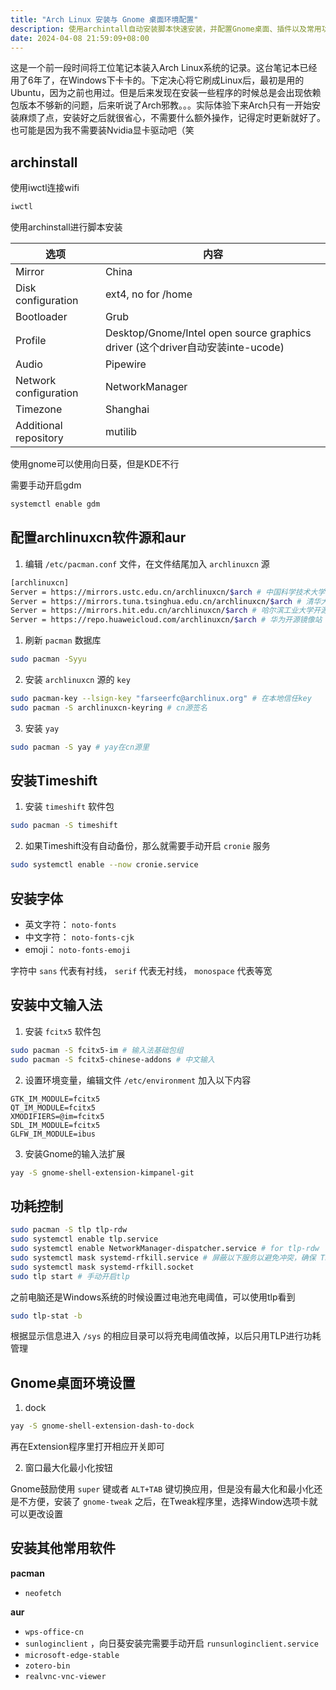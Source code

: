 ```yaml
---
title: "Arch Linux 安装与 Gnome 桌面环境配置"
description: 使用archintall自动安装脚本快速安装，并配置Gnome桌面、插件以及常用功能
date: 2024-04-08 21:59:09+08:00
---
```


这是一个前一段时间将工位笔记本装入Arch Linux系统的记录。这台笔记本已经用了6年了，在Windows下卡卡的。下定决心将它刷成Linux后，最初是用的Ubuntu，因为之前也用过。但是后来发现在安装一些程序的时候总是会出现依赖包版本不够新的问题，后来听说了Arch邪教。。。实际体验下来Arch只有一开始安装麻烦了点，安装好之后就很省心，不需要什么额外操作，记得定时更新就好了。也可能是因为我不需要装Nvidia显卡驱动吧（笑

## archinstall

使用iwctl连接wifi

```bash
iwctl
```

使用archinstall进行脚本安装

| 选项 | 内容 |
| --- | --- |
| Mirror | China |
| Disk configuration | ext4, no for /home |
| Bootloader | Grub |
| Profile | Desktop/Gnome/Intel open source graphics driver (这个driver自动安装inte-ucode) |
| Audio | Pipewire |
| Network configuration | NetworkManager |
| Timezone | Shanghai |
| Additional repository | mutilib |

使用gnome可以使用向日葵，但是KDE不行

需要手动开启gdm

```bash
systemctl enable gdm
```

## 配置archlinuxcn软件源和aur

1. 编辑 `/etc/pacman.conf` 文件，在文件结尾加入 `archlinuxcn` 源

```bash
[archlinuxcn]
Server = https://mirrors.ustc.edu.cn/archlinuxcn/$arch # 中国科学技术大学开源镜像站
Server = https://mirrors.tuna.tsinghua.edu.cn/archlinuxcn/$arch # 清华大学开源软件镜像站
Server = https://mirrors.hit.edu.cn/archlinuxcn/$arch # 哈尔滨工业大学开源镜像站
Server = https://repo.huaweicloud.com/archlinuxcn/$arch # 华为开源镜像站
```

1. 刷新 `pacman` 数据库

```bash
sudo pacman -Syyu
```

2. 安装 `archlinuxcn` 源的 `key`

```bash
sudo pacman-key --lsign-key "farseerfc@archlinux.org" # 在本地信任key
sudo pacman -S archlinuxcn-keyring # cn源签名
```

3. 安装 `yay`

```bash
sudo pacman -S yay # yay在cn源里
```

## 安装Timeshift

1. 安装 `timeshift` 软件包

```bash
sudo pacman -S timeshift
```

2. 如果Timeshift没有自动备份，那么就需要手动开启 `cronie` 服务

```bash
sudo systemctl enable --now cronie.service
```

## 安装字体

- 英文字符： `noto-fonts`
- 中文字符： `noto-fonts-cjk`
- emoji： `noto-fonts-emoji`

字符中 `sans` 代表有衬线， `serif` 代表无衬线， `monospace` 代表等宽

## 安装中文输入法

1. 安装 `fcitx5` 软件包

```bash
sudo pacman -S fcitx5-im # 输入法基础包组
sudo pacman -S fcitx5-chinese-addons # 中文输入
```

2. 设置环境变量，编辑文件 `/etc/environment` 加入以下内容

```
GTK_IM_MODULE=fcitx5
QT_IM_MODULE=fcitx5
XMODIFIERS=@im=fcitx5
SDL_IM_MODULE=fcitx5
GLFW_IM_MODULE=ibus
```

3. 安装Gnome的输入法扩展

```bash
yay -S gnome-shell-extension-kimpanel-git
```

## 功耗控制

```bash
sudo pacman -S tlp tlp-rdw
sudo systemctl enable tlp.service
sudo systemctl enable NetworkManager-dispatcher.service # for tlp-rdw
sudo systemctl mask systemd-rfkill.service # 屏蔽以下服务以避免冲突，确保 TLP 无线设备的开关选项可以正确运行
sudo systemctl mask systemd-rfkill.socket
sudo tlp start # 手动开启tlp
```

之前电脑还是Windows系统的时候设置过电池充电阈值，可以使用tlp看到

```bash
sudo tlp-stat -b
```

根据显示信息进入 `/sys` 的相应目录可以将充电阈值改掉，以后只用TLP进行功耗管理

## Gnome桌面环境设置

1. dock

```bash
yay -S gnome-shell-extension-dash-to-dock
```

再在Extension程序里打开相应开关即可

2. 窗口最大化最小化按钮

Gnome鼓励使用 `super` 键或者 `ALT+TAB` 键切换应用，但是没有最大化和最小化还是不方便，安装了 `gnome-tweak` 之后，在Tweak程序里，选择Window选项卡就可以更改设置

## 安装其他常用软件

**pacman**

- `neofetch`

**aur**

- `wps-office-cn`
- `sunloginclient` ，向日葵安装完需要手动开启 `runsunloginclient.service`
- `microsoft-edge-stable`
- `zotero-bin`
- `realvnc-vnc-viewer`
